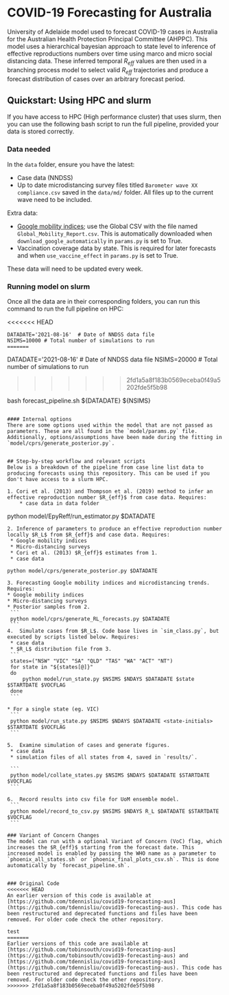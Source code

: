 # COVID-19 Forecasting for Australia
University of Adelaide model used to forecast COVID-19 cases in Australia for the Australian Health Protection Principal Committee (AHPPC). This model uses a hierarchical bayesian approach to state level to inference of effective reproductions numbers over time using marco and micro social distancing data. These inferred temporal $R_{eff}$ values are then used in a branching process model to select valid $R_{eff}$ trajectories and produce a forecast distribution of cases over an arbitrary forecast period.

## Quickstart: Using HPC and slurm
If you have access to HPC (High performance cluster) that uses slurm, then you can use the following bash script to run the full pipeline, provided your data is stored correctly.

### Data needed
In the `data` folder, ensure you have the latest:
* Case data (NNDSS)
* Up to date microdistancing survey files titled `Barometer wave XX compliance.csv` saved in the `data/md/` folder. All files up to the current wave need to be included.

Extra data:
* [Google mobility indices](https://www.google.com/covid19/mobility/); use the Global CSV with the file named `Global_Mobility_Report.csv`. This is automatically downloaded when `download_google_automatically` in `params.py` is set to True.
* Vaccination coverage data by state. This is required for later forecasts and when `use_vaccine_effect` in `params.py` is set to True.

These data will need to be updated every week. 

### Running model on slurm
Once all the data are in their corresponding folders, you can run this command to run the full pipeline on HPC:

<<<<<<< HEAD
```shell
DATADATE='2021-08-16'  # Date of NNDSS data file
NSIMS=10000 # Total number of simulations to run
=======
```
DATADATE='2021-08-16'  # Date of NNDSS data file
NSIMS=20000 # Total number of simulations to run
>>>>>>> 2fd1a5a8f183b0569eceba0f49a5202fde5f5b98

bash forecast_pipeline.sh ${DATADATE} ${NSIMS}
```

#### Internal options
There are some options used within the model that are not passed as parameters. These are all found in the `model/params.py` file. Additionally, options/assumptions have been made during the fitting in `model/cprs/generate_posterior.py`. 


## Step-by-step workflow and relevant scripts
Below is a breakdown of the pipeline from case line list data to producing forecasts using this repository. This can be used if you don't have access to a slurm HPC.

1. Cori et al. (2013) and Thompson et al. (2019) method to infer an effective reproduction number $R_{eff}$ from case data. Requires:
    * case data in data folder
   ```
   python model/EpyReff/run_estimator.py $DATADATE
   ```
2. Inference of parameters to produce an effective reproduction number locally $R_L$ from $R_{eff}$ and case data. Requires:
    * Google mobility indices
    * Micro-distancing surveys
    * Cori et al. (2013) $R_{eff}$ estimates from 1.
    * case data
   ```
    python model/cprs/generate_posterior.py $DATADATE 
   ```
3. Forecasting Google mobility indices and microdistancing trends. Requires:
   * Google mobility indices
   * Micro-distancing surveys
   * Posterior samples from 2.
    ```
    python model/cprs/generate_RL_forecasts.py $DATADATE
    ```
4.  Simulate cases from $R_L$. Code base lives in `sim_class.py`, but executed by scripts listed below. Requires:
    * case data
    * $R_L$ distribution file from 3.
    ```
    states=("NSW" "VIC" "SA" "QLD" "TAS" "WA" "ACT" "NT")
    for state in "${states[@]}"
    do
        python model/run_state.py $NSIMS $NDAYS $DATADATE $state $STARTDATE $VOCFLAG 
    done
    ```

* For a single state (eg. VIC)
    ```
    python model/run_state.py $NSIMS $NDAYS $DATADATE <state-initials> $STARTDATE $VOCFLAG  
    ```

5.  Examine simulation of cases and generate figures. 
    * case data
    * simulation files of all states from 4, saved in `results/`.
    
    ```
    python model/collate_states.py $NSIMS $NDAYS $DATADATE $STARTDATE $VOCFLAG 
    ```

6.  Record results into csv file for UoM ensemble model.
    ```
    python model/record_to_csv.py $NSIMS $NDAYS R_L $DATADATE $STARTDATE $VOCFLAG 
    ```

### Variant of Concern Changes
The model can run with a optional Variant of Concern (VoC) flag, which increases the $R_{eff}$ starting from the forecast date. This increased model is enabled by passing the WHO name as a parameter to `phoenix_all_states.sh` or `phoenix_final_plots_csv.sh`. This is done automatically by `forecast_pipeline.sh`.


### Original Code
<<<<<<< HEAD
An earlier version of this code is available at [https://github.com/tdennisliu/covid19-forecasting-aus](https://github.com/tdennisliu/covid19-forecasting-aus). This code has been restructured and deprecated functions and files have been removed. For older code check the other repository. 

test
=======
Earlier versions of this code are available at [https://github.com/tobinsouth/covid19-forecasting-aus](https://github.com/tobinsouth/covid19-forecasting-aus) and [https://github.com/tdennisliu/covid19-forecasting-aus](https://github.com/tdennisliu/covid19-forecasting-aus). This code has been restructured and deprecated functions and files have been removed. For older code check the other repository. 
>>>>>>> 2fd1a5a8f183b0569eceba0f49a5202fde5f5b98
